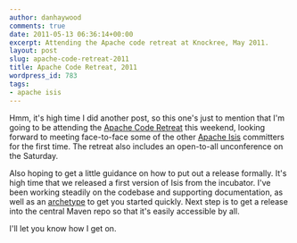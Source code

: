 ```yaml
---
author: danhaywood
comments: true
date: 2011-05-13 06:36:14+00:00
excerpt: Attending the Apache code retreat at Knockree, May 2011.
layout: post
slug: apache-code-retreat-2011
title: Apache Code Retreat, 2011
wordpress_id: 783
tags:
- apache isis
---
```


Hmm, it's high time I did another post, so this one's just to mention that I'm going to be attending the [Apache Code Retreat](http://sites.google.com/site/apacheretreatknockree/) this weekend, looking forward to meeting face-to-face some of the other [Apache Isis](http://incubator.apache.org/isis) committers for the first time.  The retreat also includes an open-to-all unconference on the Saturday.

Also hoping to get a little guidance on how to put out a release formally.  It's high time that we released a first version of Isis from the incubator.  I've been working steadily on the codebase and supporting documentation, as well as an [archetype](http://incubator.apache.org/isis/quickstart-app.html) to get you started quickly.  Next step is to get a release into the central Maven repo so that it's easily accessible by all.

I'll let you know how I get on.
